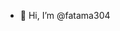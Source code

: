 - 👋 Hi, I’m @fatama304


<!---
fatama304/fatama304 is a ✨ special ✨ repository because its `README.md` (this file) appears on your GitHub profile.
You can click the Preview link to take a look at your changes.
--->
